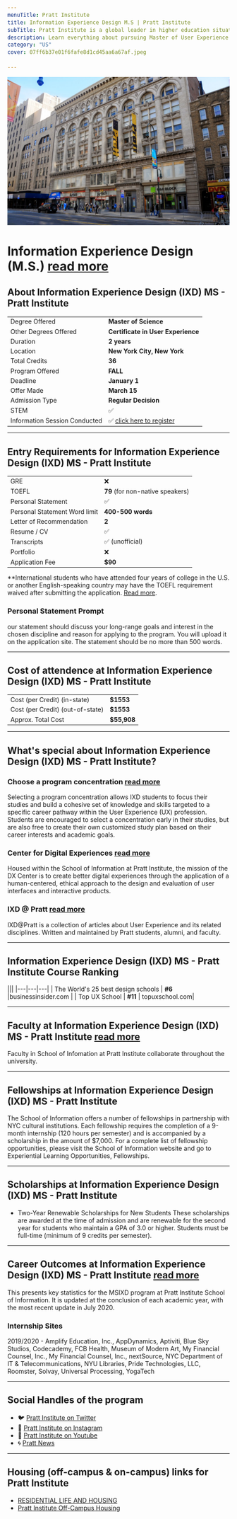 ```yaml
---
menuTitle: Pratt Institute
title: Information Experience Design M.S | Pratt Institute
subTitle: Pratt Institute is a global leader in higher education situated in New York City. 
description: Learn everything about pursuing Master of User Experience Design from Pratt Institute, one of the leading Design university all around the globe, innovative blend of the Information Science (IS), Human-Computer Interaction (HCI), and User Experience (UX) disciplines. 
category: "US"
cover: 07ff6b37e01f6fafe8d1cd45aa6a67af.jpeg

---
```

![](pmcfacade.jpeg)

# Information Experience Design (M.S.) [read more](https://www.pratt.edu/academics/information/degrees/information-experience-design-ms/)


## About Information Experience Design (IXD) MS - Pratt Institute
|   |   |
|---|---|
| Degree Offered |  **Master of Science** |
| Other Degrees Offered| **Certificate in User Experience**|
| Duration       | **2 years**                      |
| Location       | **New York City, New York**          |
| Total Credits  | **36**                           | 
| Program Offered| **FALL**|
|Deadline| **January 1**  |
|Offer Made| **March 15**|
|Admission Type| **Regular Decision** |
|STEM| ✅ |
|Information Session Conducted| ✅ [click here to register](https://www.pratt.edu/academics/information/prospective-students/information-sessions/) |


---

## Entry Requirements for Information Experience Design (IXD) MS - Pratt Institute
|   |   |
|---|---|
| GRE | ❌ |
| TOEFL     | **79** (for non-native speakers)|
| Personal Statement       | ✅          |
|Personal Statement Word limit| **400-500 words** |
| Letter of Recommendation  | **2**                           | 
|Resume / CV|✅|
|Transcripts|✅ (unofficial) |
|Portfolio|❌ |
|Application Fee| **$90** |

**International students who have attended four years of college in the U.S. or another English-speaking country may have the TOEFL requirement waived after submitting the application. [Read more](https://www.pratt.edu/admissions/applying/applying-graduate/grad-application-requirement/grad-departmental-requirements/).

### Personal Statement Prompt
our statement should discuss your long-range goals and interest in the chosen discipline and reason for applying to the program. You will upload it on the application site. The statement should be no more than 500 words.

---

## Cost of attendence at Information Experience Design (IXD) MS - Pratt Institute
|   |   |
|---|---|
| Cost (per Credit) (in-state)      | **$1553**          |
| Cost (per Credit) (out-of-state)      | **$1553**      |
|Approx. Total Cost| **$55,908**|

---


## What's special about Information Experience Design (IXD) MS - Pratt Institute?

### Choose a program concentration [read more](https://www.pratt.edu/academics/information/degrees/information-experience-design-ms/information-experience-design-program-concentrations)
Selecting a program concentration allows IXD students to focus their studies and build a cohesive set of knowledge and skills targeted to a specific career pathway within the User Experience (UX) profession. Students are encouraged to select a concentration early in their studies, but are also free to create their own customized study plan based on their career interests and academic goals.


### Center for Digital Experiences [read more](https://prattdx.org/)
Housed within the School of Information at Pratt Institute, the mission of the DX Center is to create better digital experiences through the application of a human-centered, ethical approach to the design and evaluation of user interfaces and interactive products.

### IXD @ Pratt [read more](http://ixd.prattsi.org/)
IXD@Pratt is a collection of articles about User Experience and its related disciplines. Written and maintained by Pratt students, alumni, and faculty. 

---

## Information Experience Design (IXD) MS - Pratt Institute Course Ranking
|||
|---|---|---|
| The World's 25 best design schools | **#6**  |businessinsider.com | 
| Top UX School      | **#11**      | topuxschool.com|

---

## Faculty at Information Experience Design (IXD) MS - Pratt Institute [read more](https://www.pratt.edu/academics/information/si-faculty-staff/)
Faculty in School of Infomation at Pratt Institute collaborate throughout the university.

---

## Fellowships at Information Experience Design (IXD) MS - Pratt Institute
The School of Information offers a number of fellowships in partnership with NYC cultural institutions. Each fellowship requires the completion of a 9-month internship (120 hours per semester) and is accompanied by a scholarship in the amount of $7,000. For a complete list of fellowship opportunities, please visit the School of Information website and go to Experiential Learning Opportunities, Fellowships.

---

## Scholarships at Information Experience Design (IXD) MS - Pratt Institute

* Two-Year Renewable Scholarships for New Students
These scholarships are awarded at the time of admission and are renewable for the second year for students who maintain a GPA of 3.0 or higher. Students must be full-time (minimum of 9 credits per semester).

---

## Career Outcomes at Information Experience Design (IXD) MS - Pratt Institute [read more](https://www.pratt.edu/academics/information/degrees/information-experience-design-ms/key-statistics/)
This presents key statistics for the MSIXD program at Pratt Institute School of Information. It is updated at the conclusion of each academic year, with the most recent update in July 2020.

### Internship Sites
2019/2020 - Amplify Education, Inc., AppDynamics, Aptiviti, Blue Sky Studios, Codecademy, FCB Health, Museum of Modern Art, My Financial Counsel, Inc., My Financial Counsel, Inc., nextSource, NYC Department of IT & Telecommunications, NYU Libraries, Pride Technologies, LLC, Roomster, Solvay, Universal Processing, YogaTech


---
## Social Handles of the program

* 🐦  [Pratt Institute on Twitter](https://twitter.com/PrattInstitute)  
* 💢  [Pratt Institute on Instagram ](https://www.instagram.com/prattinstitute) 
* 🛑  [Pratt Institute on Youtube](https://www.youtube.com/user/prattinstitute)
* 🌀  [Pratt News](https://www.pratt.edu/news)

---

## Housing (off-campus & on-campus) links for Pratt Institute
* [RESIDENTIAL LIFE AND HOUSING](https://www.pratt.edu/student-life/student-affairs/campus-housing/)
* [Pratt Institute Off-Campus Housing](https://www.facebook.com/groups/1827222334210399/)










